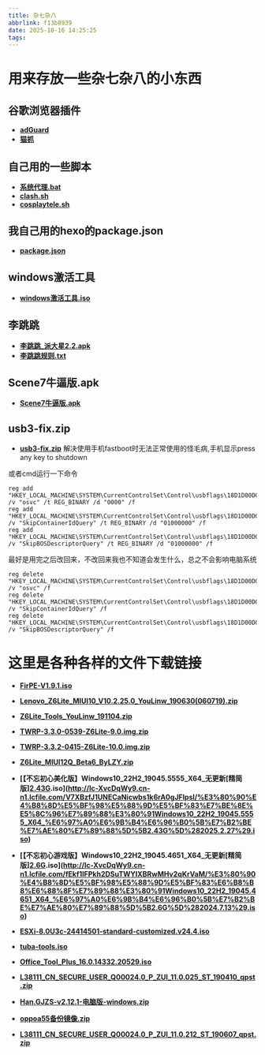 ```yaml
---
title: 杂七杂八
abbrlink: f13b8939
date: 2025-10-16 14:25:25
tags:
---
```

# 用来存放一些杂七杂八的小东西

## 谷歌浏览器插件

- **[adGuard](../others/adGuard.crx)**
- **[猫抓](../others/cat-cash.crx)**

## 自己用的一些脚本

- **[系统代理.bat](../others/系统代理.bat)**
- **[clash.sh](../others/clash.sh)**
- **[cosplaytele.sh](../others/cosplaytele.sh)**

## 我自己用的hexo的package.json

- **[package.json](../others/package.json)**

## windows激活工具

- **[windows激活工具.iso](../others/windows激活工具.iso)**

## 李跳跳

- **[李跳跳_派大星2.2.apk](../others/李跳跳_派大星2.2.apk)**
- **[李跳跳规则.txt](../others/李跳跳规则.txt)**

## Scene7牛逼版.apk
- **[Scene7牛逼版.apk](../others/Scene7牛逼版.apk)**

## usb3-fix.zip
- **[usb3-fix.zip](../others/usb3-fix.zip)** 解决使用手机fastboot时无法正常使用的怪毛病,手机显示press any key to shutdown

或者cmd运行一下命令
```
reg add "HKEY_LOCAL_MACHINE\SYSTEM\CurrentControlSet\Control\usbflags\18D1D00D0100" /v "osvc" /t REG_BINARY /d "0000" /f
reg add "HKEY_LOCAL_MACHINE\SYSTEM\CurrentControlSet\Control\usbflags\18D1D00D0100" /v "SkipContainerIdQuery" /t REG_BINARY /d "01000000" /f
reg add "HKEY_LOCAL_MACHINE\SYSTEM\CurrentControlSet\Control\usbflags\18D1D00D0100" /v "SkipBOSDescriptorQuery" /t REG_BINARY /d "01000000" /f
```

最好是用完之后改回来，不改回来我也不知道会发生什么，总之不会影响电脑系统
```
reg delete "HKEY_LOCAL_MACHINE\SYSTEM\CurrentControlSet\Control\usbflags\18D1D00D0100" /v "osvc" /f
reg delete "HKEY_LOCAL_MACHINE\SYSTEM\CurrentControlSet\Control\usbflags\18D1D00D0100" /v "SkipContainerIdQuery" /f
reg delete "HKEY_LOCAL_MACHINE\SYSTEM\CurrentControlSet\Control\usbflags\18D1D00D0100" /v "SkipBOSDescriptorQuery" /f
```


# 这里是各种各样的文件下载链接
- **[FirPE-V1.9.1.iso](http://lc-XvcDqWy9.cn-n1.lcfile.com/qYOBHwsJjkLxEMw8yjdsQA7Uc8uwinYV/FirPE-V1.9.1.iso)**

- **[Lenovo_Z6Lite_MIUI10_V10.2.25.0_YouLinw_190630(060719).zip](http://lc-XvcDqWy9.cn-n1.lcfile.com/8LCSW7A6a6KXyuzyLTkxH3r1aTYeGcBu/Lenovo_Z6Lite_MIUI10_V10.2.25.0_YouLinw_190630%28060719%29.zip)**

- **[Z6Lite_Tools_YouLinw_191104.zip](http://lc-XvcDqWy9.cn-n1.lcfile.com/42t0xJQ7f54CFRq6LDLGMmuTae3AsM0Q/Z6Lite_Tools_YouLinw_191104.zip)**

- **[TWRP-3.3.0-0539-Z6Lite-9.0.img.zip](http://lc-XvcDqWy9.cn-n1.lcfile.com/KuLBKwpvxAqSeKnrEs8R7a7JMRe4XYwF/TWRP-3.3.0-0539-Z6Lite-9.0.img.zip)**

- **[TWRP-3.3.2-0415-Z6Lite-10.0.img.zip](http://lc-XvcDqWy9.cn-n1.lcfile.com/25kxr4F42SoMHe46iuWY2FwVQp85nbi6/TWRP-3.3.2-0415-Z6Lite-10.0.img.zip)**

- **[Z6Lite_MIUI12Q_Beta6_ByLZY.zip](http://lc-XvcDqWy9.cn-n1.lcfile.com/uJILap4t50OgNCWQivxSR5kOpbFoisSR/Z6Lite_MIUI12Q_Beta6_ByLZY.zip)**

- **[【不忘初心美化版】Windows10_22H2_19045.5555_X64_无更新[精简版][2.43G](2025.2.27).iso](http://lc-XvcDqWy9.cn-n1.lcfile.com/V7XBzfJ1UNECaNicwbs1k6rA0gJFlpsl/%E3%80%90%E4%B8%8D%E5%BF%98%E5%88%9D%E5%BF%83%E7%BE%8E%E5%8C%96%E7%89%88%E3%80%91Windows10_22H2_19045.5555_X64_%E6%97%A0%E6%9B%B4%E6%96%B0%5B%E7%B2%BE%E7%AE%80%E7%89%88%5D%5B2.43G%5D%282025.2.27%29.iso)**

- **[【不忘初心游戏版】Windows10_22H2_19045.4651_X64_无更新[精简版][2.6G](2024.7.13).iso](http://lc-XvcDqWy9.cn-n1.lcfile.com/fEkf1IFPkh2DSuTWYIXBRwMHv2qKrVaM/%E3%80%90%E4%B8%8D%E5%BF%98%E5%88%9D%E5%BF%83%E6%B8%B8%E6%88%8F%E7%89%88%E3%80%91Windows10_22H2_19045.4651_X64_%E6%97%A0%E6%9B%B4%E6%96%B0%5B%E7%B2%BE%E7%AE%80%E7%89%88%5D%5B2.6G%5D%282024.7.13%29.iso)**

- **[ESXi-8.0U3c-24414501-standard-customized.v24.4.iso](http://lc-XvcDqWy9.cn-n1.lcfile.com/O07F8E6eyEbNK6LY8mTaDMWDqaqW67CI/ESXi-8.0U3c-24414501-standard-customized.v24.4.iso)**

- **[tuba-tools.iso](http://lc-XvcDqWy9.cn-n1.lcfile.com/n6rA4pIMtcIvUdDRsYLKb5uxw3mRtyzH/tuba-tools.iso)**

- **[Office_Tool_Plus_16.0.14332.20529.iso](http://lc-XvcDqWy9.cn-n1.lcfile.com/q9dvcBP2izmJtP8EKQXDJNQo62WBmEW7/Office_Tool_Plus_16.0.14332.20529.iso)**

- **[L38111_CN_SECURE_USER_Q00024.0_P_ZUI_11.0.025_ST_190410_qpst.zip](http://lc-XvcDqWy9.cn-n1.lcfile.com/E69XXHdJ7ogOUlUDgj0NwkHrnAK9SFaa/L38111_CN_SECURE_USER_Q00024.0_P_ZUI_11.0.025_ST_190410_qpst.zip)**

- **[Han.GJZS-v2.12.1-电脑版-windows.zip](http://lc-XvcDqWy9.cn-n1.lcfile.com/U8oxl1WV2QW5pqRFFUiySIDY7BpPmAhs/Han.GJZS-v2.12.1-%E7%94%B5%E8%84%91%E7%89%88-windows.zip)**

- **[oppoa55备份镜像.zip](http://lc-XvcDqWy9.cn-n1.lcfile.com/bSOHWkSfIFRfrvu8brkmBOL00F42HcNE/oppoa55%E5%A4%87%E4%BB%BD%E9%95%9C%E5%83%8F.zip)**

- **[L38111_CN_SECURE_USER_Q00024.0_P_ZUI_11.0.212_ST_190607_qpst.zip](http://lc-XvcDqWy9.cn-n1.lcfile.com/Q5YELL80BaDSF4EN2F10svN1n6EH0k5M/L38111_CN_SECURE_USER_Q00024.0_P_ZUI_11.0.212_ST_190607_qpst.zip)**



